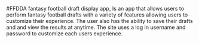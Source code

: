 #FFDDA
fantasy football draft display app, Is an app that allows users to perform
fantasy football drafts with a variety of features allowing users to customize
their experience. The user also has the ability to save their drafts and and view
the results at anytime. The site uses a log in username and password to customize
each users experience.
